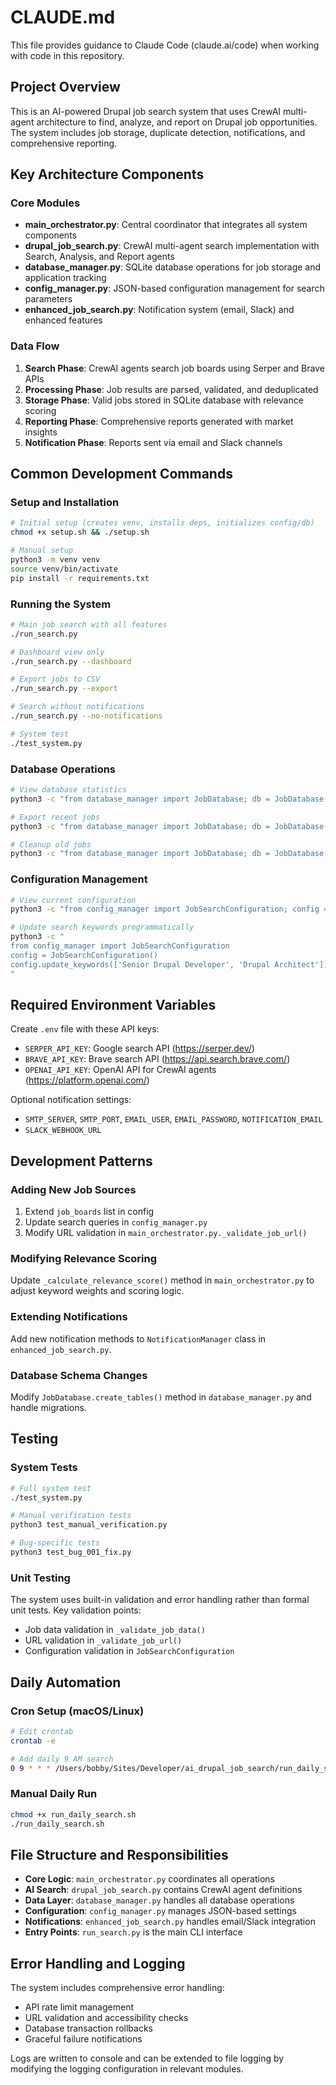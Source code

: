# CLAUDE.md

This file provides guidance to Claude Code (claude.ai/code) when working with code in this repository.

## Project Overview

This is an AI-powered Drupal job search system that uses CrewAI multi-agent architecture to find, analyze, and report on Drupal job opportunities. The system includes job storage, duplicate detection, notifications, and comprehensive reporting.

## Key Architecture Components

### Core Modules
- **main_orchestrator.py**: Central coordinator that integrates all system components
- **drupal_job_search.py**: CrewAI multi-agent search implementation with Search, Analysis, and Report agents
- **database_manager.py**: SQLite database operations for job storage and application tracking
- **config_manager.py**: JSON-based configuration management for search parameters
- **enhanced_job_search.py**: Notification system (email, Slack) and enhanced features

### Data Flow
1. **Search Phase**: CrewAI agents search job boards using Serper and Brave APIs
2. **Processing Phase**: Job results are parsed, validated, and deduplicated
3. **Storage Phase**: Valid jobs stored in SQLite database with relevance scoring
4. **Reporting Phase**: Comprehensive reports generated with market insights
5. **Notification Phase**: Reports sent via email and Slack channels

## Common Development Commands

### Setup and Installation
```bash
# Initial setup (creates venv, installs deps, initializes config/db)
chmod +x setup.sh && ./setup.sh

# Manual setup
python3 -m venv venv
source venv/bin/activate
pip install -r requirements.txt
```

### Running the System
```bash
# Main job search with all features
./run_search.py

# Dashboard view only
./run_search.py --dashboard

# Export jobs to CSV
./run_search.py --export

# Search without notifications
./run_search.py --no-notifications

# System test
./test_system.py
```

### Database Operations
```bash
# View database statistics
python3 -c "from database_manager import JobDatabase; db = JobDatabase(); print(db.get_statistics())"

# Export recent jobs
python3 -c "from database_manager import JobDatabase; db = JobDatabase(); print(db.export_jobs_csv(days=30))"

# Cleanup old jobs
python3 -c "from database_manager import JobDatabase; db = JobDatabase(); print(f'Deleted: {db.cleanup_old_jobs()}')"
```

### Configuration Management
```bash
# View current configuration
python3 -c "from config_manager import JobSearchConfiguration; config = JobSearchConfiguration(); print(config.get_config_summary())"

# Update search keywords programmatically
python3 -c "
from config_manager import JobSearchConfiguration
config = JobSearchConfiguration()
config.update_keywords(['Senior Drupal Developer', 'Drupal Architect'])
"
```

## Required Environment Variables

Create `.env` file with these API keys:
- `SERPER_API_KEY`: Google search API (https://serper.dev/)
- `BRAVE_API_KEY`: Brave search API (https://api.search.brave.com/)
- `OPENAI_API_KEY`: OpenAI API for CrewAI agents (https://platform.openai.com/)

Optional notification settings:
- `SMTP_SERVER`, `SMTP_PORT`, `EMAIL_USER`, `EMAIL_PASSWORD`, `NOTIFICATION_EMAIL`
- `SLACK_WEBHOOK_URL`

## Development Patterns

### Adding New Job Sources
1. Extend `job_boards` list in config
2. Update search queries in `config_manager.py`
3. Modify URL validation in `main_orchestrator.py._validate_job_url()`

### Modifying Relevance Scoring
Update `_calculate_relevance_score()` method in `main_orchestrator.py` to adjust keyword weights and scoring logic.

### Extending Notifications
Add new notification methods to `NotificationManager` class in `enhanced_job_search.py`.

### Database Schema Changes
Modify `JobDatabase.create_tables()` method in `database_manager.py` and handle migrations.

## Testing

### System Tests
```bash
# Full system test
./test_system.py

# Manual verification tests
python3 test_manual_verification.py

# Bug-specific tests
python3 test_bug_001_fix.py
```

### Unit Testing
The system uses built-in validation and error handling rather than formal unit tests. Key validation points:
- Job data validation in `_validate_job_data()`
- URL validation in `_validate_job_url()`
- Configuration validation in `JobSearchConfiguration`

## Daily Automation

### Cron Setup (macOS/Linux)
```bash
# Edit crontab
crontab -e

# Add daily 9 AM search
0 9 * * * /Users/bobby/Sites/Developer/ai_drupal_job_search/run_daily_search.sh
```

### Manual Daily Run
```bash
chmod +x run_daily_search.sh
./run_daily_search.sh
```

## File Structure and Responsibilities

- **Core Logic**: `main_orchestrator.py` coordinates all operations
- **AI Search**: `drupal_job_search.py` contains CrewAI agent definitions
- **Data Layer**: `database_manager.py` handles all database operations
- **Configuration**: `config_manager.py` manages JSON-based settings
- **Notifications**: `enhanced_job_search.py` handles email/Slack integration
- **Entry Points**: `run_search.py` is the main CLI interface

## Error Handling and Logging

The system includes comprehensive error handling:
- API rate limit management
- URL validation and accessibility checks
- Database transaction rollbacks
- Graceful failure notifications

Logs are written to console and can be extended to file logging by modifying the logging configuration in relevant modules.